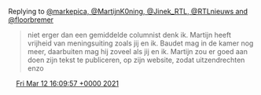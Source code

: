 Replying to [@markepica, @MartijnK0ning, @Jinek\_RTL, @RTLnieuws and @floorbremer](https://twitter.com/markepica/status/1370351929944117248)

> niet erger dan een gemiddelde columnist denk ik\. Martijn heeft vrijheid van meningsuiting zoals jij en ik\. Baudet mag in de kamer nog meer, daarbuiten mag hij zoveel als jij en ik\. Martijn zou er goed aan doen zijn tekst te publiceren, op zijn website, zodat uitzendrechten enzo

<img src="../../media/tweet.ico" width="12" /> [Fri Mar 12 16:09:57 +0000 2021](https://twitter.com/DromerDenker/status/1370406719231250434)